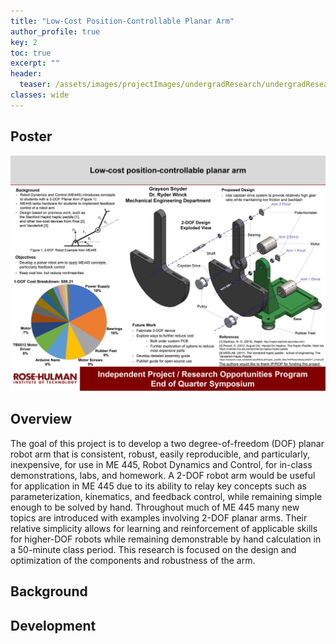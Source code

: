 ```yaml
---
title: "Low-Cost Position-Controllable Planar Arm"
author_profile: true
key: 2
toc: true
excerpt: ""
header:
  teaser: /assets/images/projectImages/undergradResearch/undergradResearchPoster.jpg
classes: wide
---
```


## Poster

![Poster](/assets/images/projectImages/undergradResearch/undergradResearchPoster.jpg)

## Overview
The goal of this project is to develop a two degree-of-freedom (DOF) planar robot arm that is consistent, robust, easily reproducible, and particularly, inexpensive, for use in ME 445, Robot Dynamics and Control, for in-class demonstrations, labs, and homework. A 2-DOF robot arm would be useful for application in ME 445 due to its ability to relay key concepts such as parameterization, kinematics, and feedback control, while remaining simple enough to be solved by hand. Throughout much of ME 445 many new topics are introduced with examples involving 2-DOF planar arms. Their relative simplicity allows for learning and reinforcement of applicable skills for higher-DOF robots while remaining demonstrable by hand calculation in a 50-minute class period. This research is focused on the design and optimization of the components and robustness of the arm.

## Background

## Development